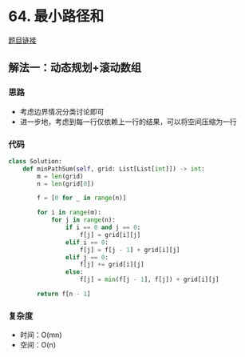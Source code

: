 # 64. 最小路径和

[题目链接](https://leetcode.cn/problems/minimum-path-sum/description/)

## 解法一：动态规划+滚动数组

### 思路

- 考虑边界情况分类讨论即可
- 进一步地，考虑到每一行仅依赖上一行的结果，可以将空间压缩为一行

### 代码

```py
class Solution:
    def minPathSum(self, grid: List[List[int]]) -> int:
        m = len(grid)
        n = len(grid[0])

        f = [0 for _ in range(n)]

        for i in range(m):
            for j in range(n):
                if i == 0 and j == 0:
                    f[j] = grid[i][j]
                elif i == 0:
                    f[j] = f[j - 1] + grid[i][j]
                elif j == 0:
                    f[j] += grid[i][j]
                else:
                    f[j] = min(f[j - 1], f[j]) + grid[i][j]

        return f[n - 1]
```

### 复杂度

- 时间：O(mn)
- 空间：O(n)
